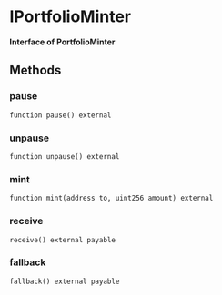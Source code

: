# IPortfolioMinter

**Interface of PortfolioMinter**

## Methods

### pause

```solidity
function pause() external
```

### unpause

```solidity
function unpause() external
```

### mint

```solidity
function mint(address to, uint256 amount) external
```

### receive

```solidity
receive() external payable
```

### fallback

```solidity
fallback() external payable
```

